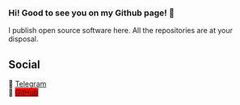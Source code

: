 ### Hi! Good to see you on my Github page! 👋
I publish open source software here. All the repositories are at your disposal.

## Social
🌌 <a href="https://t.me/sata30">Telegram</a><br>
🌌 <a href="https://github.com/rodukov" style="background:red;">GitHub</a>
